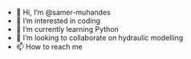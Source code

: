 - 👋 Hi, I’m @samer-muhandes
- 👀 I’m interested in coding
- 🌱 I’m currently learning Python
- 💞️ I’m looking to collaborate on hydraulic modelling
- 📫 How to reach me 

<!---
samer-muhandes/samer-muhandes is a ✨ special ✨ repository because its `README.md` (this file) appears on your GitHub profile.
You can click the Preview link to take a look at your changes.
--->

